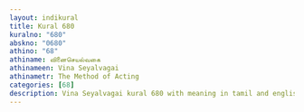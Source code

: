 ```yaml
---
layout: indikural
title: Kural 680
kuralno: "680"
abskno: "0680"
athino: "68"
athiname: வினைசெயல்வகை
athinameen: Vina Seyalvagai
athinametr: The Method of Acting
categories: [68]
description: Vina Seyalvagai kural 680 with meaning in tamil and english 
---
```


